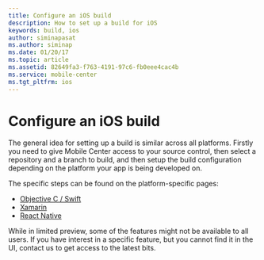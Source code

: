 ```yaml
---
title: Configure an iOS build
description: How to set up a build for iOS
keywords: build, ios
author: siminapasat
ms.author: siminap
ms.date: 01/20/17
ms.topic: article
ms.assetid: 82649fa3-f763-4191-97c6-fb0eee4cac4b
ms.service: mobile-center
ms.tgt_pltfrm: ios
---
```


# Configure an iOS build

The general idea for setting up a build is similar across all platforms. Firstly you need to give Mobile Center access to your source control, then select a repository and a branch to build, and then setup the build configuration depending on the platform your app is being developed on.

The specific steps can be found on the platform-specific pages:
* [Objective C / Swift](Xcode.md)
* [Xamarin](xamarin.md)
* [React Native](react-native.md)

While in limited preview, some of the features might not be available to all users. If you have interest in a specific feature, but you cannot find it in the UI, contact us to get access to the latest bits.
